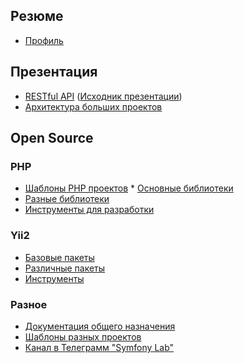 ## Резюме

* [Профиль](https://nur-sultan.hh.kz/resume/7be5adc5ff0641148c0039ed1f375063655849)

## Презентация

* [RESTful API](https://yadi.sk/i/My7IcpFPidn40Q) ([Исходник презентации](https://docs.google.com/presentation/d/1JTQxg3023F0Y6c76lB9af0eF2EgE_MQDG8s0x4NtmiA/edit?usp=sharing))
* [Архитектура больших проектов](https://yadi.sk/i/lhIO1UgIj4JkQw)

## Open Source

### PHP

* [Шаблоны PHP проектов](https://github.com/php7tpl)
<span style="display: hidden">* [Основные библиотеки](https://github.com/php7rails)</span>
* [Разные библиотеки](https://github.com/php7lab)
* [Инструменты для разработки](https://github.com/php7tool)

### Yii2

* [Базовые пакеты](https://github.com/yii2rails)
* [Различные пакеты](https://github.com/yii2bundle)
* [Инструменты](https://github.com/yii2tool)

### Разное

* [Документация общего назначения](https://github.com/zndoc)
* [Шаблоны разных проектов](https://github.com/zntpl)
* [Канал в Телеграмм "Symfony Lab"](https://t.me/symfonylab)
